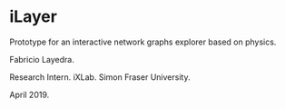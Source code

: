 # iLayer

Prototype for an interactive network graphs explorer based on physics.

Fabricio Layedra.

Research Intern. iXLab. Simon Fraser University.

April 2019.

